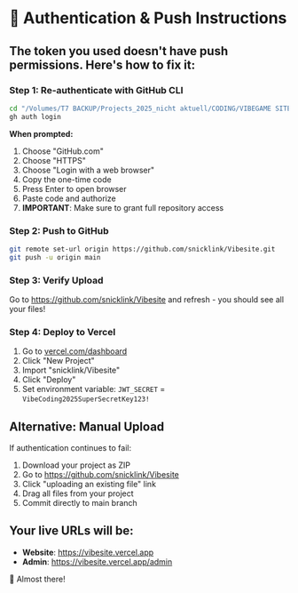 # 🔑 Authentication & Push Instructions

## The token you used doesn't have push permissions. Here's how to fix it:

### Step 1: Re-authenticate with GitHub CLI
```bash
cd "/Volumes/T7 BACKUP/Projects_2025_nicht aktuell/CODING/VIBEGAME SITE"
gh auth login
```

**When prompted:**
1. Choose "GitHub.com"
2. Choose "HTTPS" 
3. Choose "Login with a web browser"
4. Copy the one-time code
5. Press Enter to open browser
6. Paste code and authorize
7. **IMPORTANT**: Make sure to grant full repository access

### Step 2: Push to GitHub
```bash
git remote set-url origin https://github.com/snicklink/Vibesite.git
git push -u origin main
```

### Step 3: Verify Upload
Go to https://github.com/snicklink/Vibesite and refresh - you should see all your files!

### Step 4: Deploy to Vercel
1. Go to [vercel.com/dashboard](https://vercel.com/dashboard)
2. Click "New Project"
3. Import "snicklink/Vibesite"
4. Click "Deploy"
5. Set environment variable: `JWT_SECRET` = `VibeCoding2025SuperSecretKey123!`

## Alternative: Manual Upload
If authentication continues to fail:
1. Download your project as ZIP
2. Go to https://github.com/snicklink/Vibesite
3. Click "uploading an existing file" link
4. Drag all files from your project
5. Commit directly to main branch

## Your live URLs will be:
- **Website**: https://vibesite.vercel.app
- **Admin**: https://vibesite.vercel.app/admin

🚀 Almost there!